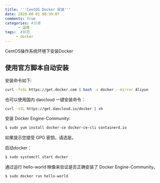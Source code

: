 ```yaml
---
title: '''CentOS Docker 安装'''
date: 2020-08-01 08:59:07
comments: true
categories: #分类 
      - 运维
tags:  #标签
     - docker
---
```

CentOS操作系统环境下安装Docker
<!--more-->

## 使用官方脚本自动安装

安装命令如下:
``` bash
curl -fsSL https://get.docker.com | bash -s docker --mirror Aliyun
```

也可以使用国内 daocloud 一键安装命令：
``` bash
curl -sSL https://get.daocloud.io/docker | sh
```
安装 Docker Engine-Community:
``` bash
$ sudo yum install docker-ce docker-ce-cli containerd.io
```
如果提示您接受 GPG 密钥，请选是。

启动docker：
``` bash
$ sudo systemctl start docker
```
通过运行 hello-world 映像来验证是否正确安装了 Docker Engine-Community。
``` bash
$ sudo docker run hello-world
```
